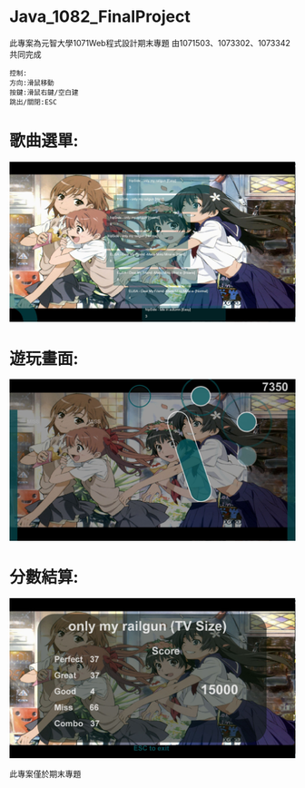 # Java_1082_FinalProject
此專案為元智大學1071Web程式設計期末專題
由1071503、1073302、1073342共同完成

    控制:
    方向:滑鼠移動
    按鍵:滑鼠右鍵/空白建
    跳出/關閉:ESC

# 歌曲選單:
![image](https://github.com/axuy312/Java_1082_FinalProject/blob/master/Description/%E6%AD%8C%E6%9B%B2%E9%81%B8%E5%96%AE.JPG)

# 遊玩畫面:
![image](https://github.com/axuy312/Java_1082_FinalProject/blob/master/Description/%E9%81%8A%E7%8E%A9.JPG)

# 分數結算:
![image](https://github.com/axuy312/Java_1082_FinalProject/blob/master/Description/%E5%88%86%E6%95%B8%E7%B5%90%E7%AE%97.JPG)


此專案僅於期末專題
